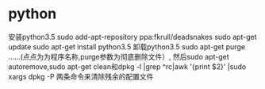 # python

安装python3.5
sudo add-apt-repository ppa:fkrull/deadsnakes
sudo apt-get update
sudo apt-get install python3.5
卸载python3.5
sudo apt-get purge ......(点点为为程序名称,purge参数为彻底删除文件）,
然后sudo apt-get autoremove,sudo apt-get clean和dpkg -l |grep ^rc|awk '{print $2}' |sudo xargs dpkg -P 两条命令来清除残余的配置文件
